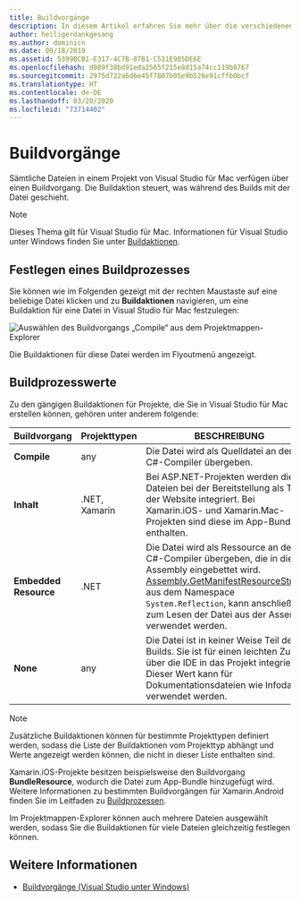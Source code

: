 ```yaml
---
title: Buildvorgänge
description: In diesem Artikel erfahren Sie mehr über die verschiedenen Buildvorgänge, die für C#-Projekte verwendet werden können.
author: heiligerdankgesang
ms.author: dominicn
ms.date: 09/18/2019
ms.assetid: 5399BCB1-E317-4C7B-87B1-C531E985DE6E
ms.openlocfilehash: d089f38bd91eda2565f215e8d15a74cc119b8767
ms.sourcegitcommit: 2975d722a6d6e45f7887b05e9b526e91cffb0bcf
ms.translationtype: HT
ms.contentlocale: de-DE
ms.lasthandoff: 03/20/2020
ms.locfileid: "73714402"
---
```

# <a name="build-actions"></a>Buildvorgänge

Sämtliche Dateien in einem Projekt von Visual Studio für Mac verfügen über einen Buildvorgang. Die Buildaktion steuert, was während des Builds mit der Datei geschieht. 

>[!NOTE]
>Dieses Thema gilt für Visual Studio für Mac. Informationen für Visual Studio unter Windows finden Sie unter [Buildaktionen](/visualstudio/ide/build-actions).

## <a name="set-a-build-action"></a>Festlegen eines Buildprozesses

Sie können wie im Folgenden gezeigt mit der rechten Maustaste auf eine beliebige Datei klicken und zu **Buildaktionen** navigieren, um eine Buildaktion für eine Datei in Visual Studio für Mac festzulegen:

![Auswählen des Buildvorgangs „Compile“ aus dem Projektmappen-Explorer](media/projects-and-solutions-image1.png)

Die Buildaktionen für diese Datei werden im Flyoutmenü angezeigt. 

## <a name="build-action-values"></a>Buildprozesswerte

Zu den gängigen Buildaktionen für Projekte, die Sie in Visual Studio für Mac erstellen können, gehören unter anderem folgende:

|Buildvorgang | Projekttypen | BESCHREIBUNG |
|--|--|--|
| **Compile** | any | Die Datei wird als Quelldatei an den C#-Compiler übergeben.|
| **Inhalt** | .NET, Xamarin | Bei ASP.NET-Projekten werden diese Dateien bei der Bereitstellung als Teil der Website integriert. Bei Xamarin.iOS- und Xamarin.Mac-Projekten sind diese im App-Bundle enthalten.|
| **Embedded Resource** | .NET | Die Datei wird als Ressource an den C#-Compiler übergeben, die in die Assembly eingebettet wird. [Assembly.GetManifestResourceStream](/dotnet/api/system.reflection.assembly.getmanifestresourcestream), aus dem Namespace `System.Reflection`, kann anschließend zum Lesen der Datei aus der Assembly verwendet werden.|
| **None** | any | Die Datei ist in keiner Weise Teil des Builds. Sie ist für einen leichten Zugriff über die IDE in das Projekt integriert. Dieser Wert kann für Dokumentationsdateien wie Infodateien verwendet werden.|

> [!NOTE]
> Zusätzliche Buildaktionen können für bestimmte Projekttypen definiert werden, sodass die Liste der Buildaktionen vom Projekttyp abhängt und Werte angezeigt werden können, die nicht in dieser Liste enthalten sind.  

Xamarin.iOS-Projekte besitzen beispielsweise den Buildvorgang **BundleResource**, wodurch die Datei zum App-Bundle hinzugefügt wird. Weitere Informationen zu bestimmten Buildvorgängen für Xamarin.Android finden Sie im Leitfaden zu [Buildprozessen](/xamarin/android/deploy-test/building-apps/build-process#Build_Actions).

Im Projektmappen-Explorer können auch mehrere Dateien ausgewählt werden, sodass Sie die Buildaktionen für viele Dateien gleichzeitig festlegen können.

## <a name="see-also"></a>Weitere Informationen

- [Buildvorgänge (Visual Studio unter Windows)](/visualstudio/ide/build-actions)